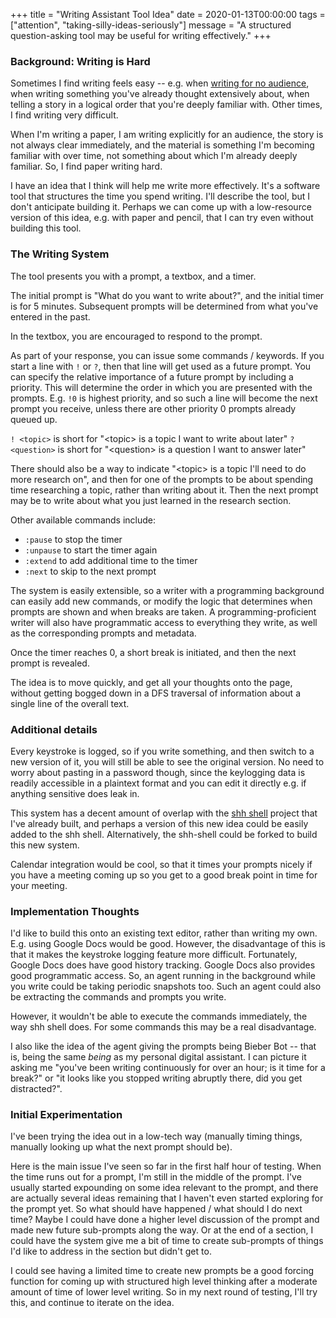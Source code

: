 +++
title = "Writing Assistant Tool Idea"
date = 2020-01-13T00:00:00
tags = ["attention", "taking-silly-ideas-seriously"]
message = "A structured question-asking tool may be useful for writing effectively."
+++

### Background: Writing is Hard

Sometimes I find writing feels easy -- e.g. when [writing for no audience](/snippets/2019-12-30-writing-for-no-audience/), when writing something you've already thought extensively about, when telling a story in a logical order that you're deeply familiar with. Other times, I find writing very difficult.

When I'm writing a paper, I am writing explicitly for an audience, the story is not always clear immediately, and the material is something I'm becoming familiar with over time, not something about which I'm already deeply familiar.
So, I find paper writing hard.

I have an idea that I think will help me write more effectively. It's a software tool that structures the time you spend writing. I'll describe the tool, but I don't anticipate building it. Perhaps we can come up with a low-resource version of this idea, e.g. with paper and pencil, that I can try even without building this tool.


### The Writing System

The tool presents you with a prompt, a textbox, and a timer.

The initial prompt is "What do you want to write about?", and the initial timer is for 5 minutes. Subsequent prompts will be determined from what you've entered in the past.

In the textbox, you are encouraged to respond to the prompt.

As part of your response, you can issue some commands / keywords.
If you start a line with `!` or `?`, then that line will get used as a future prompt.
You can specify the relative importance of a future prompt by including a priority.
This will determine the order in which you are presented with the prompts.
E.g. `!0` is highest priority, and so such a line will become the next prompt you receive, unless there are other priority 0 prompts already queued up.

`! <topic>` is short for "\<topic\> is a topic I want to write about later"
`? <question>` is short for "\<question\> is a question I want to answer later"

There should also be a way to indicate "\<topic\> is a topic I'll need to do more research on", and then for one of the prompts to be about spending time researching a topic, rather than writing about it. Then the next prompt may be to write about what you just learned in the research section.

Other available commands include:

- `:pause` to stop the timer
- `:unpause` to start the timer again
- `:extend` to add additional time to the timer
- `:next` to skip to the next prompt

The system is easily extensible, so a writer with a programming background can easily add new commands, or modify the logic that determines when prompts are shown and when breaks are taken. A programming-proficient writer will also have programmatic access to everything they write, as well as the corresponding prompts and metadata.

Once the timer reaches 0, a short break is initiated, and then the next prompt is revealed.

The idea is to move quickly, and get all your thoughts onto the page, without getting bogged down in a DFS traversal of information about a single line of the overall text.


### Additional details

Every keystroke is logged, so if you write something, and then switch to a new version of it, you will still be able to see the original version. No need to worry about pasting in a password though, since the keylogging data is readily accessible in a plaintext format and you can edit it directly e.g. if anything sensitive does leak in.

This system has a decent amount of overlap with the [shh shell](/projects/shh-shell) project that I've already built,
and perhaps a version of this new idea could be easily added to the shh shell. Alternatively, the shh-shell could be forked to build this new system.

Calendar integration would be cool, so that it times your prompts nicely if you have a meeting coming up so you get to a good break point in time for your meeting.


### Implementation Thoughts

I'd like to build this onto an existing text editor, rather than writing my own. E.g. using Google Docs would be good.
However, the disadvantage of this is that it makes the keystroke logging feature more difficult. Fortunately, Google Docs does have good history tracking. Google Docs also provides good programmatic access. So, an agent running in the background while you write could be taking periodic snapshots too. Such an agent could also be extracting the commands and prompts you write.

However, it wouldn't be able to execute the commands immediately, the way shh shell does. For some commands this may be a real disadvantage.

I also like the idea of the agent giving the prompts being Bieber Bot -- that is, being the same _being_ as my personal digital assistant. I can picture it asking me "you've been writing continuously for over an hour; is it time for a break?" or "it looks like you stopped writing abruptly there, did you get distracted?".

### Initial Experimentation

I've been trying the idea out in a low-tech way (manually timing things, manually looking up what the next prompt should be).

Here is the main issue I've seen so far in the first half hour of testing. When the time runs out for a prompt, I'm still in the middle of the prompt. I've usually started expounding on some idea relevant to the prompt, and there are actually several ideas remaining that I haven't even started exploring for the prompt yet. So what should have happened / what should I do next time? Maybe I could have done a higher level discussion of the prompt and made new future sub-prompts along the way. Or at the end of a section, I could have the system give me a bit of time to create sub-prompts of things I'd like to address in the section but didn't get to.

I could see having a limited time to create new prompts be a good forcing function for coming up with structured high level thinking after a moderate amount of time of lower level writing. So in my next round of testing, I'll try this, and continue to iterate on the idea.
